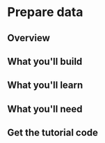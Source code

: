 

# Prepare data

## Overview

## What you'll build

## What you'll learn

## What you'll need


## Get the tutorial code
